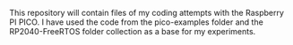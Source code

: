 This repository will contain files of my coding attempts with the Raspberry PI PICO. I have used the code from the
pico-examples folder and the RP2040-FreeRTOS folder collection as a base for my experiments.
